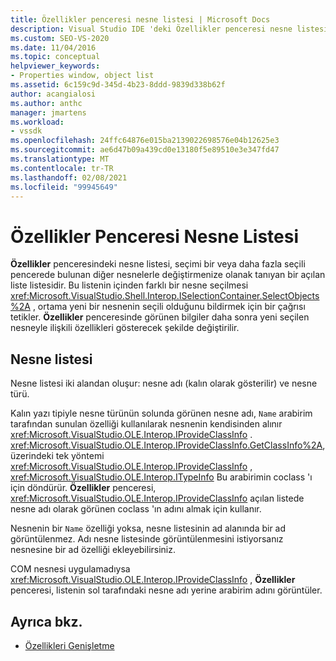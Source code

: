 ```yaml
---
title: Özellikler penceresi nesne listesi | Microsoft Docs
description: Visual Studio IDE 'deki Özellikler penceresi nesne listesiyle etkileşim kurmak için kullanılan arabirimler hakkında bilgi edinin.
ms.custom: SEO-VS-2020
ms.date: 11/04/2016
ms.topic: conceptual
helpviewer_keywords:
- Properties window, object list
ms.assetid: 6c159c9d-345d-4b23-8ddd-9839d338b62f
author: acangialosi
ms.author: anthc
manager: jmartens
ms.workload:
- vssdk
ms.openlocfilehash: 24ffc64876e015ba2139022698576e04b12625e3
ms.sourcegitcommit: ae6d47b09a439cd0e13180f5e89510e3e347fd47
ms.translationtype: MT
ms.contentlocale: tr-TR
ms.lasthandoff: 02/08/2021
ms.locfileid: "99945649"
---
```

# <a name="properties-window-object-list"></a>Özellikler Penceresi Nesne Listesi
**Özellikler** penceresindeki nesne listesi, seçimi bir veya daha fazla seçili pencerede bulunan diğer nesnelerle değiştirmenize olanak tanıyan bir açılan liste listesidir. Bu listenin içinden farklı bir nesne seçilmesi <xref:Microsoft.VisualStudio.Shell.Interop.ISelectionContainer.SelectObjects%2A> , ortama yeni bir nesnenin seçili olduğunu bildirmek için bir çağrısı tetikler. **Özellikler** penceresinde görünen bilgiler daha sonra yeni seçilen nesneyle ilişkili özellikleri gösterecek şekilde değiştirilir.

## <a name="the-object-list"></a>Nesne listesi
 Nesne listesi iki alandan oluşur: nesne adı (kalın olarak gösterilir) ve nesne türü.

 Kalın yazı tipiyle nesne türünün solunda görünen nesne adı, `Name` arabirim tarafından sunulan özelliği kullanılarak nesnenin kendisinden alınır <xref:Microsoft.VisualStudio.OLE.Interop.IProvideClassInfo> . <xref:Microsoft.VisualStudio.OLE.Interop.IProvideClassInfo.GetClassInfo%2A>, üzerindeki tek yöntemi <xref:Microsoft.VisualStudio.OLE.Interop.IProvideClassInfo> , <xref:Microsoft.VisualStudio.OLE.Interop.ITypeInfo> Bu arabirimin coclass 'ı için döndürür. **Özellikler** penceresi, <xref:Microsoft.VisualStudio.OLE.Interop.IProvideClassInfo> açılan listede nesne adı olarak görünen coclass 'ın adını almak için kullanır.

 Nesnenin bir `Name` özelliği yoksa, nesne listesinin ad alanında bir ad görüntülenmez. Adı nesne listesinde görüntülenmesini istiyorsanız nesnesine bir ad özelliği ekleyebilirsiniz.

 COM nesnesi uygulamadıysa <xref:Microsoft.VisualStudio.OLE.Interop.IProvideClassInfo> , **Özellikler** penceresi, listenin sol tarafındaki nesne adı yerine arabirim adını görüntüler.

## <a name="see-also"></a>Ayrıca bkz.
- [Özellikleri Genişletme](../../extensibility/internals/extending-properties.md)

